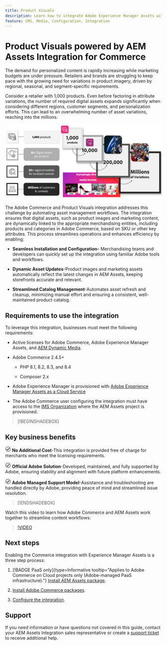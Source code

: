 ```yaml
---
title: Product Visuals
description: Learn how to integrate Adobe Experience Manager Assets with your [!DNL Commerce] instance to create and manage the media files for your Commerce storefront.
feature: CMS, Media, Configuration, Integration
---
```


# Product Visuals powered by AEM Assets Integration for Commerce

The demand for personalized content is rapidly increasing while marketing budgets are under pressure. Retailers and brands are struggling to keep pace with the growing need for variations in product imagery, driven by regional, seasonal, and segment-specific requirements.

Consider a retailer with 1,000 products. Even before factoring in attribute variations, the number of required digital assets expands significantly when considering different regions, customer segments, and personalization efforts. This can lead to an overwhelming number of asset variations, reaching into the millions.

![check](assets/product-visuals-example.png)

The Adobe Commerce and Product Visuals integration addresses this challenge by automating asset management workflows. The integration ensures that digital assets, such as product images and marketing content, are dynamically linked to the appropriate merchandising entities, including products and categories in Adobe Commerce, based on SKU or other key attributes. This process streamlines operations and enhances efficiency by enabling:

* **Seamless Installation and Configuration**– Merchandising teams and developers can quickly set up the integration using familiar Adobe tools and workflows.

* **Dynamic Asset Updates**-Product images and marketing assets automatically reflect the latest changes in AEM Assets, keeping storefronts accurate and relevant.

* **Streamlined Catalog Management**-Automates asset refresh and cleanup, minimizing manual effort and ensuring a consistent, well-maintained product catalog.

## Requirements to use the integration

To leverage this integration, businesses must meet the following requirements:

* Active licenses for Adobe Commerce, Adobe Experience Manager Assets, and [AEM Dynamic Media](https://experienceleague.adobe.com/en/docs/experience-manager-65/content/assets/dynamic/administering-dynamic-media).

* Adobe Commerce 2.4.5+

    * PHP 8.1, 8.2, 8.3, and 8.4

    * Composer 2.x

* Adobe Experience Manager is provisioned with [Adobe Experience Manager Assets as a Cloud Service](https://experienceleague.adobe.com/en/docs/experience-manager-cloud-service/content/assets/overview)

* The Adobe Commerce user configuring the integration must have access to the [IMS Organization](https://experienceleague.adobe.com/en/docs/core-services/interface/administration/organizations#concept_EA8AEE5B02CF46ACBDAD6A8508646255) where the AEM Assets project is provisioned.

>[!BEGINSHADEBOX]

## Key business benefits

![check](assets/icon-check.png) **No Additional Cost**-This integration is provided free of charge for merchants who meet the licensing requirements.

![check](assets/icon-check.png) **Official Adobe Solution**-Developed, maintained, and fully supported by Adobe, ensuring stability and alignment with future platform enhancements.

![check](assets/icon-check.png) **Adobe Managed Support Model**-Assistance and troubleshooting are handled directly by Adobe, providing peace of mind and streamlined issue resolution.

>[!ENDSHADEBOX]

Watch this video to learn how Adobe Commerce and AEM Assets work together to streamline content workflows:

>[!VIDEO](https://video.tv.adobe.com/v/3447837)

## Next steps

Enabling the Commerce integration with Experience Manager Assets is a three step process:

1. [!BADGE PaaS only]{type=Informative tooltip="Applies to Adobe Commerce on Cloud projects only (Adobe-managed PaaS infrastructure)."} [Install AEM Assets package](get-started/configure-aem.md).

1. [Install Adobe Commerce packages](get-started/configure-commerce.md).

1. [Configure the integration](get-started/setup-synchronization.md).

## Support

If you need information or have questions not covered in this guide, contact your AEM Assets Integration sales representative or create a [support ticket](https://experienceleague.adobe.com/docs/commerce-knowledge-base/kb/help-center-guide/magento-help-center-user-guide.html#submit-ticket) to receive additional help.

